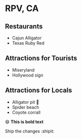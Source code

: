 # RPV, CA

## Restaurants

- Cajun Alligator
- Texas Ruby Red

## Attractions for Tourists

- Miseryland
- Hollywood sign

## Attractions for Locals

- Alligator pit  :crocodile:
- Spider beach
- Coyote corrall

:smile: **This is bold text**

Ship the changes  :shipit:
